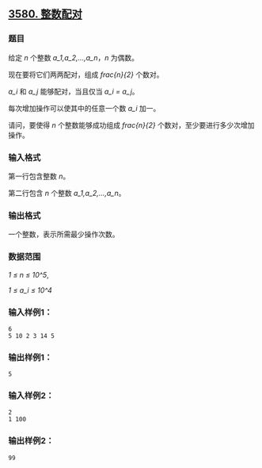 ## [3580. 整数配对](https://www.acwing.com/problem/content/3583/)

### 题目

给定 *n* 个整数 *a_1,a_2,…,a_n*，*n* 为偶数。

现在要将它们两两配对，组成 *frac{n}{2}* 个数对。

*a_i* 和 *a_j* 能够配对，当且仅当 *a_i = a_j*。

每次增加操作可以使其中的任意一个数 *a_i* 加一。

请问，要使得 *n* 个整数能够成功组成 *frac{n}{2}* 个数对，至少要进行多少次增加操作。

### 输入格式

第一行包含整数 *n*。

第二行包含 *n* 个整数 *a_1,a_2,…,a_n*。

### 输出格式

一个整数，表示所需最少操作次数。

### 数据范围

*1 ≤ n ≤ 10^5*,

*1 ≤ a_i ≤ 10^4*

### 输入样例1：

```
6
5 10 2 3 14 5
```

### 输出样例1：

```
5
```

### 输入样例2：

```
2
1 100
```

### 输出样例2：

```
99
```
